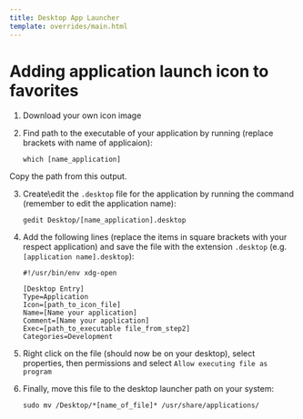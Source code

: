 ```yaml
---
title: Desktop App Launcher
template: overrides/main.html
---
```


# Adding application launch icon to favorites
1. Download your own icon image
2. Find path to the executable of your application by running (replace brackets with name of applicaion):

      ```console
      which [name_application]
      ```
Copy the path from this output.

3. Create\edit the `.desktop` file for the application by running the command (remember to edit the application name):

      ```console
      gedit Desktop/[name_application].desktop
      ```
      
4. Add the following lines (replace the items in square brackets with your respect application) and save the file with the extension `.desktop` (e.g. `[application name].desktop`):

      ```
      #!/usr/bin/env xdg-open

      [Desktop Entry]
      Type=Application
      Icon=[path_to_icon_file]
      Name=[Name your application]
      Comment=[Name your application]
      Exec=[path_to_executable file_from_step2]
      Categories=Development
      ```

5. Right click on the file (should now be on your desktop), select properties, then permissions and select `Allow executing file as program`

6. Finally, move this file to the desktop launcher path on your system:

      ```console
      sudo mv /Desktop/*[name_of_file]* /usr/share/applications/
      ```

